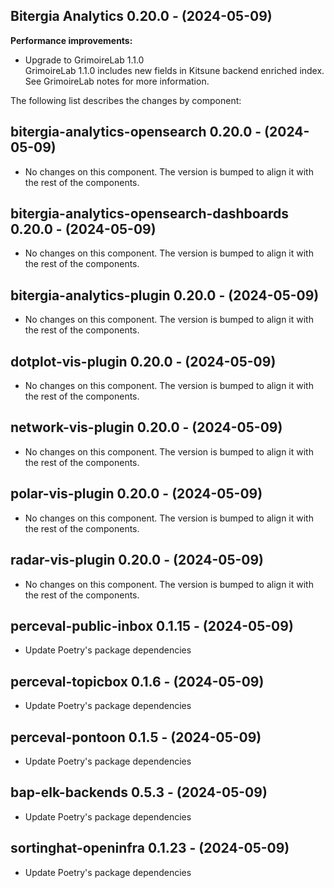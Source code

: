## Bitergia Analytics 0.20.0 - (2024-05-09)

**Performance improvements:**

 * Upgrade to GrimoireLab 1.1.0\
   GrimoireLab 1.1.0 includes new fields in Kitsune backend enriched
   index. See GrimoireLab notes for more information.

The following list describes the changes by component:

  ## bitergia-analytics-opensearch 0.20.0 - (2024-05-09)
  
  * No changes on this component. The version is bumped to align it
    with the rest of the components.
  ## bitergia-analytics-opensearch-dashboards 0.20.0 - (2024-05-09)
  
  * No changes on this component. The version is bumped to align it
    with the rest of the components.
  ## bitergia-analytics-plugin 0.20.0 - (2024-05-09)
  
  * No changes on this component. The version is bumped to align it
    with the rest of the components.
  ## dotplot-vis-plugin 0.20.0 - (2024-05-09)
  
  * No changes on this component. The version is bumped to align it
    with the rest of the components.
  ## network-vis-plugin 0.20.0 - (2024-05-09)
  
  * No changes on this component. The version is bumped to align it
    with the rest of the components.
  ## polar-vis-plugin 0.20.0 - (2024-05-09)
  
  * No changes on this component. The version is bumped to align it
    with the rest of the components.
  ## radar-vis-plugin 0.20.0 - (2024-05-09)
  
  * No changes on this component. The version is bumped to align it
    with the rest of the components.
  ## perceval-public-inbox 0.1.15 - (2024-05-09)
  
  * Update Poetry's package dependencies
  ## perceval-topicbox 0.1.6 - (2024-05-09)
  
  * Update Poetry's package dependencies
  ## perceval-pontoon 0.1.5 - (2024-05-09)
  
  * Update Poetry's package dependencies
  ## bap-elk-backends 0.5.3 - (2024-05-09)
  
  * Update Poetry's package dependencies
  ## sortinghat-openinfra 0.1.23 - (2024-05-09)
  
  * Update Poetry's package dependencies
